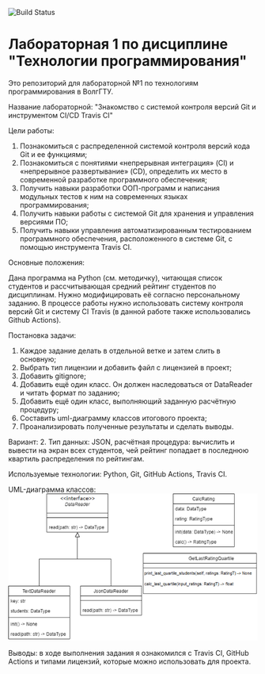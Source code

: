 ![Build Status](https://github.com/tankistqazwsx/PTLab1/actions/workflows/python-publish.yml/badge.svg)

# Лабораторная 1 по дисциплине "Технологии программирования"

Это репозиторий для лабораторной №1 по технологиям программирования в ВолгГТУ.

Название лабораторной: "Знакомство с системой контроля версий Git и инструментом CI/CD Travis CI"

Цели работы:

1. Познакомиться c распределенной системой контроля версий кода Git и ее функциями;
2. Познакомиться с понятиями «непрерывная интеграция» (CI) и «непрерывное развертывание»
(CD), определить их место в современной разработке программного обеспечения;
3. Получить навыки разработки ООП-программ и написания модульных тестов к ним на
современных языках программирования;
4. Получить навыки работы с системой Git для хранения и управления версиями ПО;
5. Получить навыки управления автоматизированным тестированием программного обеспечения,
расположенного в системе Git, с помощью инструмента Travis CI.

Основные положения:

Дана программа на Python (см. методичку), читающая список студентов и рассчитывающая средний рейтинг студентов по дисциплинам. 
Нужно модифицировать её согласно персональному заданию. 
В процессе работы нужно использовать систему контроля версий Git и систему CI Travis (в данной работе также использовались Github Actions).

Постановка задачи:

1. Каждое задание делать в отдельной ветке и затем слить в основную;
2. Выбрать тип лицензии и добавить файл с лицензией в проект;
3. Добавить gitignore;
4. Добавить ещё один класс. Он должен наследоваться от DataReader и читать формат по заданию;
5. Добавить ещё один класс, выполняющий заданную расчётную процедуру;
6. Составить uml-диаграмму классов итогового проекта;
7. Проанализировать полученные результаты и сделать выводы.

Вариант: 2. Тип данных: JSON, расчётная процедура: вычислить и вывести на экран всех студентов, чей рейтинг попадает в последнюю квартиль распределения по рейтингам.

Используемые технологии: Python, Git, GitHub Actions, Travis CI.

UML-диаграмма классов:
![class diagram](./1.drawio.png)


Выводы: в ходе выполнения задания я ознакомился с Travis CI, GitHub Actions и типами лицензий, которые можно использовать для проекта.